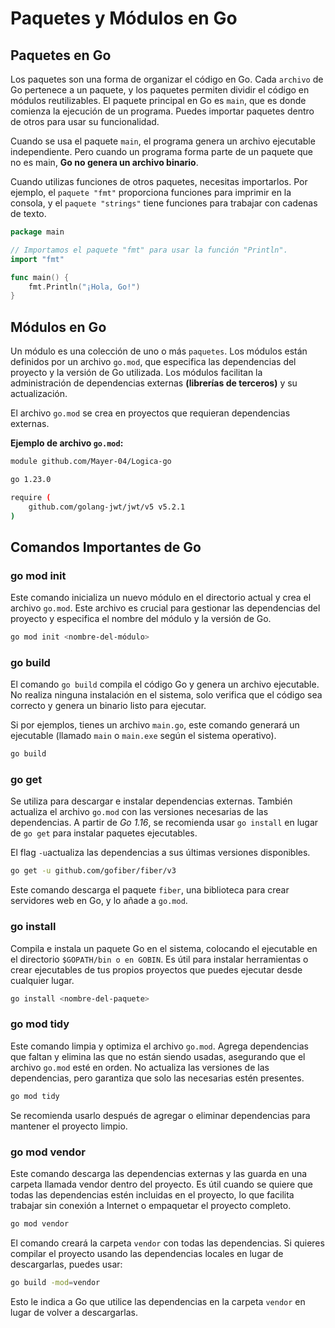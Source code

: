 # Paquetes y Módulos en Go

## Paquetes en Go

Los paquetes son una forma de organizar el código en Go. Cada `archivo` de Go pertenece a un paquete, y los paquetes permiten dividir el código en módulos reutilizables. El paquete principal en Go es `main`, que es donde comienza la ejecución de un programa. Puedes importar paquetes dentro de otros para usar su funcionalidad.

Cuando se usa el paquete `main`, el programa genera un archivo ejecutable independiente. Pero cuando un programa forma parte de un paquete que no es main, **Go no genera un archivo binario**.

Cuando utilizas funciones de otros paquetes, necesitas importarlos. Por ejemplo, el `paquete "fmt"` proporciona funciones para imprimir en la consola, y el `paquete "strings"` tiene funciones para trabajar con cadenas de texto.

```go
package main

// Importamos el paquete "fmt" para usar la función "Println".
import "fmt"

func main() {
    fmt.Println("¡Hola, Go!")
}
```

## Módulos en Go

Un módulo es una colección de uno o más `paquetes`. Los módulos están definidos por un archivo `go.mod`, que especifica las dependencias del proyecto y la versión de Go utilizada. Los módulos facilitan la administración de dependencias externas **(librerías de terceros)** y su actualización.

El archivo `go.mod` se crea en proyectos que requieran dependencias externas.

**Ejemplo de archivo `go.mod`:**

```bash
module github.com/Mayer-04/Logica-go

go 1.23.0

require (
    github.com/golang-jwt/jwt/v5 v5.2.1
)
```

## Comandos Importantes de Go

### go mod init

Este comando inicializa un nuevo módulo en el directorio actual y crea el archivo `go.mod`. Este archivo es crucial para gestionar las dependencias del proyecto y especifica el nombre del módulo y la versión de Go.

```bash
go mod init <nombre-del-módulo>
```

### go build

El comando `go build` compila el código Go y genera un archivo ejecutable. No realiza ninguna instalación en el sistema, solo verifica que el código sea correcto y genera un binario listo para ejecutar.

Si por ejemplos, tienes un archivo `main.go`, este comando generará un ejecutable (llamado `main` o `main.exe` según el sistema operativo).

```bash
go build
```

### go get

Se utiliza para descargar e instalar dependencias externas. También actualiza el archivo `go.mod` con las versiones necesarias de las dependencias. A partir de _Go 1.16_, se recomienda usar `go install` en lugar de `go get` para instalar paquetes ejecutables.

El flag `-u`actualiza las dependencias a sus últimas versiones disponibles.

```bash
go get -u github.com/gofiber/fiber/v3
```

Este comando descarga el paquete `fiber`, una biblioteca para crear servidores web en Go, y lo añade a `go.mod`.

### go install

Compila e instala un paquete Go en el sistema, colocando el ejecutable en el directorio `$GOPATH/bin o en GOBIN`. Es útil para instalar herramientas o crear ejecutables de tus propios proyectos que puedes ejecutar desde cualquier lugar.

```bash
go install <nombre-del-paquete>
```

### go mod tidy

Este comando limpia y optimiza el archivo `go.mod`. Agrega dependencias que faltan y elimina las que no están siendo usadas, asegurando que el archivo `go.mod` esté en orden. No actualiza las versiones de las dependencias, pero garantiza que solo las necesarias estén presentes.

```bash
go mod tidy
```

Se recomienda usarlo después de agregar o eliminar dependencias para mantener el proyecto limpio.

### go mod vendor

Este comando descarga las dependencias externas y las guarda en una carpeta llamada vendor dentro del proyecto. Es útil cuando se quiere que todas las dependencias estén incluidas en el proyecto, lo que facilita trabajar sin conexión a Internet o empaquetar el proyecto completo.

```bash
go mod vendor
```

El comando creará la carpeta `vendor` con todas las dependencias. Si quieres compilar el proyecto usando las dependencias locales en lugar de descargarlas, puedes usar:

```bash
go build -mod=vendor
```

Esto le indica a Go que utilice las dependencias en la carpeta `vendor` en lugar de volver a descargarlas.

